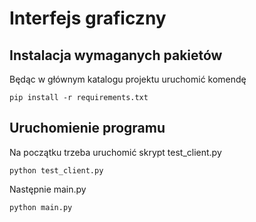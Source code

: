 # Interfejs graficzny

## Instalacja wymaganych pakietów
Będąc w głównym katalogu projektu uruchomić komendę

    pip install -r requirements.txt

## Uruchomienie programu
Na początku trzeba uruchomić skrypt test_client.py

    python test_client.py

Następnie main.py

    python main.py